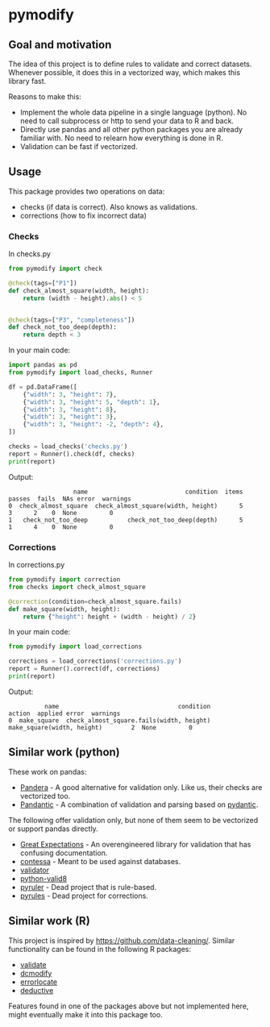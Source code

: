 # pymodify

## Goal and motivation

The idea of this project is to define rules to validate and correct datasets.
Whenever possible, it does this in a vectorized way, which makes this library fast.


Reasons to make this:
- Implement the whole data pipeline in a single language (python).
No need to call subprocess or http to send your data to R and back.
- Directly use pandas and all other python packages you are already familiar with. No need to relearn how everything is done in R.
- Validation can be fast if vectorized.

## Usage

This package provides two operations on data:

- checks (if data is correct). Also knows as validations.
- corrections (how to fix incorrect data)

### Checks

In checks.py
```python
from pymodify import check

@check(tags=["P1"])
def check_almost_square(width, height):
    return (width - height).abs() < 5


@check(tags=["P3", "completeness"])
def check_not_too_deep(depth):
    return depth < 3
```

In your main code:
```python
import pandas as pd
from pymodify import load_checks, Runner

df = pd.DataFrame([
    {"width": 3, "height": 7},
    {"width": 3, "height": 5, "depth": 1},
    {"width": 3, "height": 8},
    {"width": 3, "height": 3},
    {"width": 3, "height": -2, "depth": 4},
])

checks = load_checks('checks.py')
report = Runner().check(df, checks)
print(report)
```

Output:
```
                  name                           condition  items  passes  fails  NAs error  warnings
0  check_almost_square  check_almost_square(width, height)      5       3      2    0  None         0
1   check_not_too_deep           check_not_too_deep(depth)      5       1      4    0  None         0

```

### Corrections

In corrections.py
```python
from pymodify import correction
from checks import check_almost_square

@correction(condition=check_almost_square.fails)
def make_square(width, height):
    return {"height": height + (width - height) / 2}
```

In your main code:
```python
from pymodify import load_corrections

corrections = load_corrections('corrections.py')
report = Runner().correct(df, corrections)
print(report)
```

Output:
```
          name                                 condition                      action  applied error  warnings
0  make_square  check_almost_square.fails(width, height)  make_square(width, height)        2  None         0
```

## Similar work (python)

These work on pandas:

- [Pandera](https://pandera.readthedocs.io/en/stable/index.html) - A good alternative for validation only. Like us, their checks are vectorized too.
- [Pandantic](https://github.com/wesselhuising/pandantic) - A combination of validation and parsing based on [pydantic](https://docs.pydantic.dev/latest/).

The following offer validation only, but none of them seem to be vectorized or support pandas directly.

- [Great Expectations](https://github.com/great-expectations/great_expectations) - An overengineered library for validation that has confusing documentation.
- [contessa](https://github.com/kiwicom/contessa) - Meant to be used against databases.
- [validator](https://github.com/CSenshi/Validator)
- [python-valid8](https://github.com/smarie/python-valid8)
- [pyruler](https://github.com/danteay/pyruler) - Dead project that is rule-based.
- [pyrules](https://github.com/miraculixx/pyrules) - Dead project for corrections.

## Similar work (R)

This project is inspired by https://github.com/data-cleaning/.
Similar functionality can be found in the following R packages:

- [validate](https://github.com/data-cleaning/validate)
- [dcmodify](https://github.com/data-cleaning/dcmodify)
- [errorlocate](https://github.com/data-cleaning/errorlocate)
- [deductive](https://github.com/data-cleaning/deductive)

Features found in one of the packages above but not implemented here, might eventually make it into this package too.
